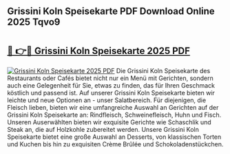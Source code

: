 ## Grissini Koln Speisekarte PDF Download Online 2025 Tqvo9

# <h2><a href="http://gccm47.nevu.top/?p=Grissini+Koln+Speisekarte">🔗 👉🔴 Grissini Koln Speisekarte 2025 PDF</a></h2>

[![Grissini Koln Speisekarte 2025 PDF](https://i.imgur.com/dBaPXMq.png)](http://gccm47.nevu.top/?p=Grissini+Koln+Speisekarte)
Die Grissini Koln Speisekarte des Restaurants oder Cafés bietet nicht nur ein Menü mit Gerichten, sondern auch eine Gelegenheit für Sie, etwas zu finden, das für Ihren Geschmack köstlich und passend ist. Auf unserer Grissini Koln Speisekarte bieten wir leichte und neue Optionen an - unser Salatbereich. Für diejenigen, die Fleisch lieben, bieten wir eine umfangreiche Auswahl an Gerichten auf der Grissini Koln Speisekarte an: Rindfleisch, Schweinefleisch, Huhn und Fisch. Unseren Auserwählten bieten wir exquisite Gerichte wie Schaschlik und Steak an, die auf Holzkohle zubereitet werden. Unsere Grissini Koln Speisekarte bietet eine große Auswahl an Desserts, von klassischen Torten und Kuchen bis hin zu exquisiten Crème Brûlée und Schokoladenstückchen.
